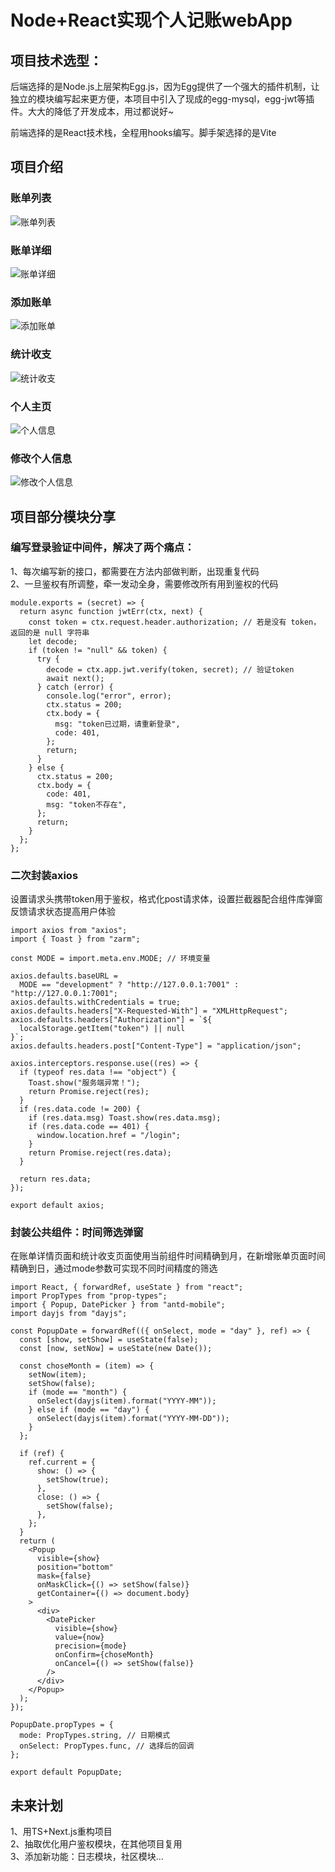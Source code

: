 # Node+React实现个人记账webApp
## 项目技术选型：
后端选择的是Node.js上层架构Egg.js，因为Egg提供了一个强大的插件机制，让独立的模块编写起来更方便，本项目中引入了现成的egg-mysql，egg-jwt等插件。大大的降低了开发成本，用过都说好~   

前端选择的是React技术栈，全程用hooks编写。脚手架选择的是Vite
## 项目介绍
### 账单列表
![账单列表](https://raw.githubusercontent.com/YMnotafraid/keepAccounting/master/img/%E5%BE%AE%E4%BF%A1%E5%9B%BE%E7%89%87_20230301135418.png)
### 账单详细
![账单详细](https://raw.githubusercontent.com/YMnotafraid/keepAccounting/master/img/%E5%BE%AE%E4%BF%A1%E5%9B%BE%E7%89%87_202303011354181.png)
### 添加账单
![添加账单](https://raw.githubusercontent.com/YMnotafraid/keepAccounting/master/img/%E5%BE%AE%E4%BF%A1%E5%9B%BE%E7%89%87_202303011354182.png)
### 统计收支
![统计收支](https://raw.githubusercontent.com/YMnotafraid/keepAccounting/master/img/%E5%BE%AE%E4%BF%A1%E5%9B%BE%E7%89%87_202303011354183.png)
### 个人主页
![个人信息](https://raw.githubusercontent.com/YMnotafraid/keepAccounting/master/img/%E5%BE%AE%E4%BF%A1%E5%9B%BE%E7%89%87_202303011354184.png)
### 修改个人信息
![修改个人信息](https://raw.githubusercontent.com/YMnotafraid/keepAccounting/master/img/%E5%BE%AE%E4%BF%A1%E5%9B%BE%E7%89%87_202303011354185.png)
## 项目部分模块分享
### 编写登录验证中间件，解决了两个痛点：
1、每次编写新的接口，都需要在方法内部做判断，出现重复代码   
2、一旦鉴权有所调整，牵一发动全身，需要修改所有用到鉴权的代码
```
module.exports = (secret) => {
  return async function jwtErr(ctx, next) {
    const token = ctx.request.header.authorization; // 若是没有 token，返回的是 null 字符串
    let decode;
    if (token != "null" && token) {
      try {
        decode = ctx.app.jwt.verify(token, secret); // 验证token
        await next();
      } catch (error) {
        console.log("error", error);
        ctx.status = 200;
        ctx.body = {
          msg: "token已过期，请重新登录",
          code: 401,
        };
        return;
      }
    } else {
      ctx.status = 200;
      ctx.body = {
        code: 401,
        msg: "token不存在",
      };
      return;
    }
  };
};

```
### 二次封装axios
设置请求头携带token用于鉴权，格式化post请求体，设置拦截器配合组件库弹窗反馈请求状态提高用户体验
```
import axios from "axios";
import { Toast } from "zarm";

const MODE = import.meta.env.MODE; // 环境变量

axios.defaults.baseURL =
  MODE == "development" ? "http://127.0.0.1:7001" : "http://127.0.0.1:7001";
axios.defaults.withCredentials = true;
axios.defaults.headers["X-Requested-With"] = "XMLHttpRequest";
axios.defaults.headers["Authorization"] = `${
  localStorage.getItem("token") || null
}`;
axios.defaults.headers.post["Content-Type"] = "application/json";

axios.interceptors.response.use((res) => {
  if (typeof res.data !== "object") {
    Toast.show("服务端异常！");
    return Promise.reject(res);
  }
  if (res.data.code != 200) {
    if (res.data.msg) Toast.show(res.data.msg);
    if (res.data.code == 401) {
      window.location.href = "/login";
    }
    return Promise.reject(res.data);
  }

  return res.data;
});

export default axios;

```
### 封装公共组件：时间筛选弹窗
在账单详情页面和统计收支页面使用当前组件时间精确到月，在新增账单页面时间精确到日，通过mode参数可实现不同时间精度的筛选
```
import React, { forwardRef, useState } from "react";
import PropTypes from "prop-types";
import { Popup, DatePicker } from "antd-mobile";
import dayjs from "dayjs";

const PopupDate = forwardRef(({ onSelect, mode = "day" }, ref) => {
  const [show, setShow] = useState(false);
  const [now, setNow] = useState(new Date());

  const choseMonth = (item) => {
    setNow(item);
    setShow(false);
    if (mode == "month") {
      onSelect(dayjs(item).format("YYYY-MM"));
    } else if (mode == "day") {
      onSelect(dayjs(item).format("YYYY-MM-DD"));
    }
  };

  if (ref) {
    ref.current = {
      show: () => {
        setShow(true);
      },
      close: () => {
        setShow(false);
      },
    };
  }
  return (
    <Popup
      visible={show}
      position="bottom"
      mask={false}
      onMaskClick={() => setShow(false)}
      getContainer={() => document.body}
    >
      <div>
        <DatePicker
          visible={show}
          value={now}
          precision={mode}
          onConfirm={choseMonth}
          onCancel={() => setShow(false)}
        />
      </div>
    </Popup>
  );
});

PopupDate.propTypes = {
  mode: PropTypes.string, // 日期模式
  onSelect: PropTypes.func, // 选择后的回调
};

export default PopupDate;

```
## 未来计划
1、用TS+Next.js重构项目   
2、抽取优化用户鉴权模块，在其他项目复用   
3、添加新功能：日志模块，社区模块...
